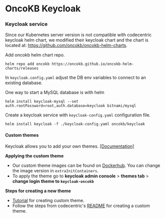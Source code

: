 # OncoKB Keycloak

### Keycloak service

Since our Kubernetes server version is not compatible with codecentric keycloak helm chart, we modified their keycloak chart and the chart is located at: https://github.com/oncokb/oncokb-helm-charts.

Add oncokb helm chart repo.

```
helm repo add oncokb https://oncokb.github.io/oncokb-helm-charts/releases
```

In `keycloak.config.yaml` adjust the DB env variables to connect to an existing database. 

One way to start a MySQL database is with helm


```
helm install keycloak-mysql --set auth.rootPassword=root,auth.database=keycloak bitnami/mysql
```

Create a keycloak service with `keycloak-config.yaml` configuration file.

```
helm install keycloak -f ./keycloak-config.yaml oncokb/keycloak
```

#### Custom themes

Keycloak allows you to add your own themes. [[Documentation]](https://www.keycloak.org/docs/latest/server_development/#_themes)

**Applying the custom theme**

- Our custom theme images can be found on [Dockerhub](https://hub.docker.com/r/oncokb/keycloak). You can change the image version in `extraInitContainers`.
- To apply the theme go to **keycloak admin console** > **themes tab** > **change login theme to `keycloak-oncokb`**

**Steps for creating a new theme**

- [Tutorial](https://www.baeldung.com/spring-keycloak-custom-themes) for creating custom theme.
- Follow the steps from codecentric's [README](https://github.com/codecentric/helm-charts/tree/master/charts/keycloak#providing-a-custom-theme) for creating a custom theme.
